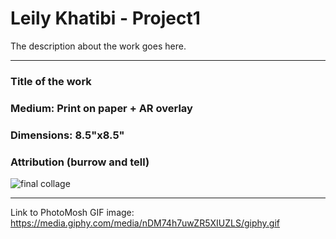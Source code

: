 # Leily Khatibi - Project1

The description about the work goes here.
***

### Title of the work <br>
### Medium: Print on paper + AR overlay <br>
### Dimensions: 8.5"x8.5" <br>
### Attribution (burrow and tell) <br>

![final collage](https://i.imgur.com/MDNgAKB.png)
***

Link to PhotoMosh GIF image: https://media.giphy.com/media/nDM74h7uwZR5XIUZLS/giphy.gif
